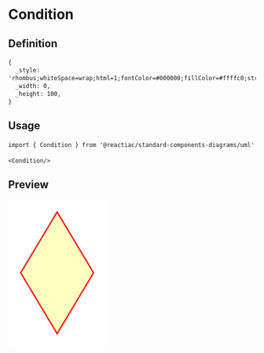 # Condition

## Definition

```
{
  _style: 'rhombus;whiteSpace=wrap;html=1;fontColor=#000000;fillColor=#ffffc0;strokeColor=#ff0000;',
  _width: 0,
  _height: 100,
}
```

## Usage

```
import { Condition } from '@reactiac/standard-components-diagrams/uml'

<Condition/>
```

## Preview

<img src="./condition.png" width="200"/>
